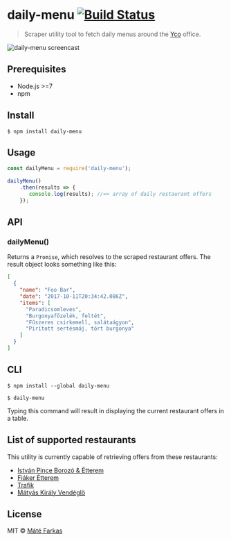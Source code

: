 # daily-menu [![Build Status](https://travis-ci.org/wolfika/daily-menu.svg?branch=master)](https://travis-ci.org/wolfika/daily-menu)

> Scraper utility tool to fetch daily menus around the [Yco](https://y-collective.com/) office.

![daily-menu screencast](/assets/screencast.gif)


## Prerequisites
 
* Node.js >=7
* npm


## Install

```
$ npm install daily-menu
```


## Usage

```js
const dailyMenu = require('daily-menu');

dailyMenu()
	.then(results => {
	   console.log(results); //=> array of daily restaurant offers 
	});
```


## API

### dailyMenu()

Returns a `Promise`, which resolves to the scraped restaurant offers. The result object looks something like this:

```json
[
  {
    "name": "Foo Bar",
    "date": "2017-10-11T20:34:42.086Z",
    "items": [
      "Paradicsomleves",
      "Burgonyafőzelék, feltét",
      "Fűszeres csirkemell, salátaágyon",
      "Pirított sertésmáj, tört burgonya"
    ]
  }
]
```

## CLI

```
$ npm install --global daily-menu
```

```
$ daily-menu
```

Typing this command will result in displaying the current restaurant offers in a table.

## List of supported restaurants

This utility is currently capable of retrieving offers from these restaurants:

* [István Pince Borozó & Étterem](https://www.facebook.com/istvanpince/)
* [Fiáker Étterem](http://www.fiakeretterem.hu/)
* [Trafik](https://www.facebook.com/trafikapollo/)
* [Mátyás Király Vendéglö](http://www.matyasvendeglo.hu/)


## License

MIT © [Máté Farkas](http://wolfika.eu)
